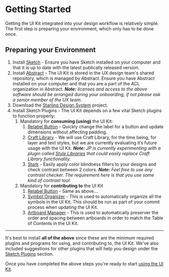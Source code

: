 # Getting Started

Getting the UI Kit integrated into your design workflow is relatively simple. The first step is preparing your environment, which only has to be done once.

## Preparing your Environment

1. Install [Sketch](https://www.sketchapp.com/) - Ensure you have Sketch installed on your computer and that it is up to date with the latest publically released version.
2. Install [Abstract](https://www.goabstract.com/) - The UI Kit is stored in the UX design team's shared repository, which is managed by Abstract. Ensure you have Abstract installed on your computer and that you are a part of the ACL organization in Abstract.
   _**Note:** licenses and access to the above software should be arranged during your onboarding, if not please ask a senior member of the UX team._
3. Download the [Starling Design System](https://share.goabstract.com/2a3f637c-1f60-47a1-887e-dbd002f44b18) project.
4. Install Sketch Plugins - The UI Kit depends on a few vital Sketch plugins to function properly:
   1. Mandatory for **consuming \(using\)** the UI Kit:
      1. [Relabel Button](https://github.com/kenmoore/sketch-relabel-button) - Quickly change the label for a button and update dimensions without affecting padding.
      2. [Craft Library](https://www.invisionapp.com/craft) - We will use Craft Library, for the time being, for layer and text styles, but we are currently evaluating it’s future usage with the UI Kit.
         _**Note:** JP is currently experimenting with a plugin called _[_Style Libraries_](https://github.com/sigtm/sketch-style-libraries)_ that could easily replace Craft Library functionality._
      3. [Stark](http://www.getstark.co/) - Easily apply color blindness filters to your designs and check contrast between 2 colors.
         _**Note:** Feel free to use any contrast checker. The requirement here is that you use some kind of contrast tool._
   2. Mandatory for **contributing to** the UI Kit
      1. [Relabel Button](https://github.com/kenmoore/sketch-relabel-button) - Same as above...
      2. [Symbol Organizer](https://github.com/sonburn/symbol-organizer) - This is used to automatically organize all the symbols in the UI Kit. This should be run as part of your commit process when updating the UI Kit.
      3. [Artboard Manager](https://github.com/bomberstudios/artboard-manager) - This is used to automatically preserver the order and spacing between artboards in order to match the Table of Contents in the UI Kit.

---

It's best to install **all of the above** since these are the minimum required plugins and programs for using, and contributing to, the UI Kit. We've also included suggestions for other plugins that will help you design under the [Sketch Plugins](/sketch-plugins.md) section.

Once you have completed the above steps you're ready to start [using the UI Kit](/using-the-ui-kit.md).
